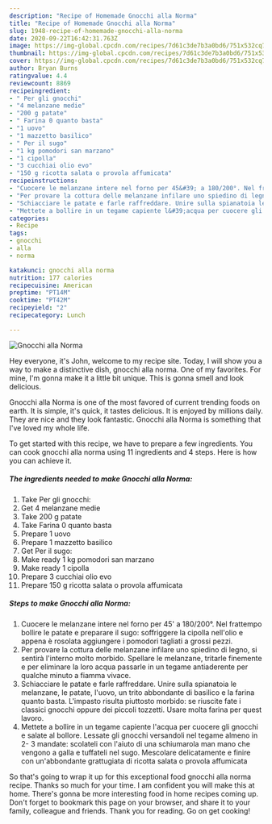 ```yaml
---
description: "Recipe of Homemade Gnocchi alla Norma"
title: "Recipe of Homemade Gnocchi alla Norma"
slug: 1948-recipe-of-homemade-gnocchi-alla-norma
date: 2020-09-22T16:42:31.763Z
image: https://img-global.cpcdn.com/recipes/7d61c3de7b3a0bd6/751x532cq70/gnocchi-alla-norma-recipe-main-photo.jpg
thumbnail: https://img-global.cpcdn.com/recipes/7d61c3de7b3a0bd6/751x532cq70/gnocchi-alla-norma-recipe-main-photo.jpg
cover: https://img-global.cpcdn.com/recipes/7d61c3de7b3a0bd6/751x532cq70/gnocchi-alla-norma-recipe-main-photo.jpg
author: Bryan Burns
ratingvalue: 4.4
reviewcount: 8869
recipeingredient:
- " Per gli gnocchi"
- "4 melanzane medie"
- "200 g patate"
- " Farina 0 quanto basta"
- "1 uovo"
- "1 mazzetto basilico"
- " Per il sugo"
- "1 kg pomodori san marzano"
- "1 cipolla"
- "3 cucchiai olio evo"
- "150 g ricotta salata o provola affumicata"
recipeinstructions:
- "Cuocere le melanzane intere nel forno per 45&#39; a 180/200°. Nel frattempo bollire le patate e preparare il sugo: soffriggere la cipolla nell&#39;olio e appena è rosolata aggiungere i pomodori tagliati a grossi pezzi."
- "Per provare la cottura delle melanzane infilare uno spiedino di legno, si sentirà l&#39;interno molto morbido. Spellare le melanzane, tritarle finemente e per eliminare la loro acqua passarle in un tegame antiaderente per qualche minuto a fiamma vivace."
- "Schiacciare le patate e farle raffreddare. Unire sulla spianatoia le melanzane, le patate, l&#39;uovo, un trito abbondante di basilico e la farina quanto basta. L&#39;impasto risulta piuttosto morbido: se riuscite fate i classici gnocchi oppure dei piccoli tozzetti. Usare molta farina per quest lavoro."
- "Mettete a bollire in un tegame capiente l&#39;acqua per cuocere gli gnocchi e salate al bollore. Lessate gli gnocchi versandoli nel tegame almeno in 2- 3 mandate: scolateli con l&#39;aiuto di una schiumarola man mano che vengono a galla e tuffateli nel sugo. Mescolare delicatamente e finire con un&#39;abbondante grattugiata di ricotta salata o provola affumicata"
categories:
- Recipe
tags:
- gnocchi
- alla
- norma

katakunci: gnocchi alla norma 
nutrition: 177 calories
recipecuisine: American
preptime: "PT14M"
cooktime: "PT42M"
recipeyield: "2"
recipecategory: Lunch

---
```



![Gnocchi alla Norma](https://img-global.cpcdn.com/recipes/7d61c3de7b3a0bd6/751x532cq70/gnocchi-alla-norma-recipe-main-photo.jpg)

Hey everyone, it's John, welcome to my recipe site. Today, I will show you a way to make a distinctive dish, gnocchi alla norma. One of my favorites. For mine, I'm gonna make it a little bit unique. This is gonna smell and look delicious.



Gnocchi alla Norma is one of the most favored of current trending foods on earth. It is simple, it's quick, it tastes delicious. It is enjoyed by millions daily. They are nice and they look fantastic. Gnocchi alla Norma is something that I've loved my whole life.


To get started with this recipe, we have to prepare a few ingredients. You can cook gnocchi alla norma using 11 ingredients and 4 steps. Here is how you can achieve it.

<!--inarticleads1-->

##### The ingredients needed to make Gnocchi alla Norma:

1. Take  Per gli gnocchi:
1. Get 4 melanzane medie
1. Take 200 g patate
1. Take  Farina 0 quanto basta
1. Prepare 1 uovo
1. Prepare 1 mazzetto basilico
1. Get  Per il sugo:
1. Make ready 1 kg pomodori san marzano
1. Make ready 1 cipolla
1. Prepare 3 cucchiai olio evo
1. Prepare 150 g ricotta salata o provola affumicata




<!--inarticleads2-->

##### Steps to make Gnocchi alla Norma:

1. Cuocere le melanzane intere nel forno per 45&#39; a 180/200°. Nel frattempo bollire le patate e preparare il sugo: soffriggere la cipolla nell&#39;olio e appena è rosolata aggiungere i pomodori tagliati a grossi pezzi.
1. Per provare la cottura delle melanzane infilare uno spiedino di legno, si sentirà l&#39;interno molto morbido. Spellare le melanzane, tritarle finemente e per eliminare la loro acqua passarle in un tegame antiaderente per qualche minuto a fiamma vivace.
1. Schiacciare le patate e farle raffreddare. Unire sulla spianatoia le melanzane, le patate, l&#39;uovo, un trito abbondante di basilico e la farina quanto basta. L&#39;impasto risulta piuttosto morbido: se riuscite fate i classici gnocchi oppure dei piccoli tozzetti. Usare molta farina per quest lavoro.
1. Mettete a bollire in un tegame capiente l&#39;acqua per cuocere gli gnocchi e salate al bollore. Lessate gli gnocchi versandoli nel tegame almeno in 2- 3 mandate: scolateli con l&#39;aiuto di una schiumarola man mano che vengono a galla e tuffateli nel sugo. Mescolare delicatamente e finire con un&#39;abbondante grattugiata di ricotta salata o provola affumicata




So that's going to wrap it up for this exceptional food gnocchi alla norma recipe. Thanks so much for your time. I am confident you will make this at home. There's gonna be more interesting food in home recipes coming up. Don't forget to bookmark this page on your browser, and share it to your family, colleague and friends. Thank you for reading. Go on get cooking!

